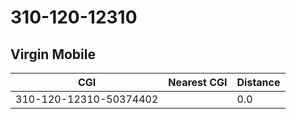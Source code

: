 # 310-120-12310
## Virgin Mobile


| CGI | Nearest CGI | Distance |
|-----|-------------|----------|
| 310-120-12310-50374402 |  | 0.0 |
